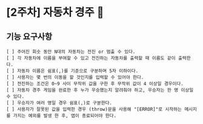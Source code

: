 # [2주차] 자동차 경주 🚗
## 기능 요구사항
    [ ] 주어진 회숫 동안 N대의 자동차는 전진 or 멈출 수 있다.
    [ ] 각 자동차에 이름을 부여할 수 있고 전진하는 자동차를 출력할 때 이름도 같이 출력한다.
    [ ] 자동차 이름은 쉼표(,)를 기준으로 구분하며 5자 이하이다.
    [ ] 사용자는 몇 번의 이동을 할 것인지를 입력할 수 있어야 한다.
    [ ] 전진하는 조건은 0~9 사이 무작위 값을 구한 후 무작위 값이 4 이상일 경우이다.
    [ ] 자동차 경주 게임을 완료한 후 누가 우승했는지 알려줘야 하고, 우승자는 한 명 이상일 수 있다.
    [ ] 우승자가 여러 명일 경우 쉼표(,)로 구분한다.
    [ ] 사용자가 잘못된 값을 입력한 경우 (throw)문을 사용해 "[ERROR]"로 시작하는 메시지를 가지는 예외를 발생 한 후, 앱이 종료되어야 한다.
